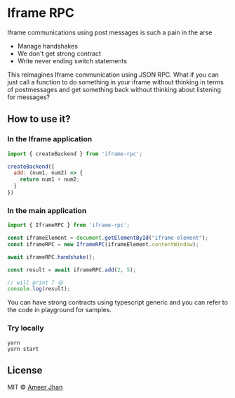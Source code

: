 # Iframe RPC

Iframe communications using post messages is such a pain in the arse

* Manage handshakes
* We don't get strong contract
* Write never ending switch statements

This reimagines Iframe communication using JSON RPC. What if you can just call a function to do something in your iframe without thinking in terms of postmessages and get something back without thinking about listening for messages?

## How to use it?

### In the Iframe application

```js
import { createBackend } from 'iframe-rpc';

createBackend({
  add: (num1, num2) => {
    return num1 + num2;
  }
})
```

### In the main application

```js
import { IframeRPC } from 'iframe-rpc';

const iframeElement = document.getElementById("iframe-element");
const iframeRPC = new IframeRPC(iframeElement.contentWindow);

await iframeRPC.handshake();

const result = await iframeRPC.add(2, 5);

// will print 7 😃
console.log(result);
```

You can have strong contracts using typescript generic and you can refer to the code in playground for samples.

### Try locally

```
yarn
yarn start
```

## License

MIT © [Ameer Jhan](mailto:ameerjhanprof@gmail.com)
